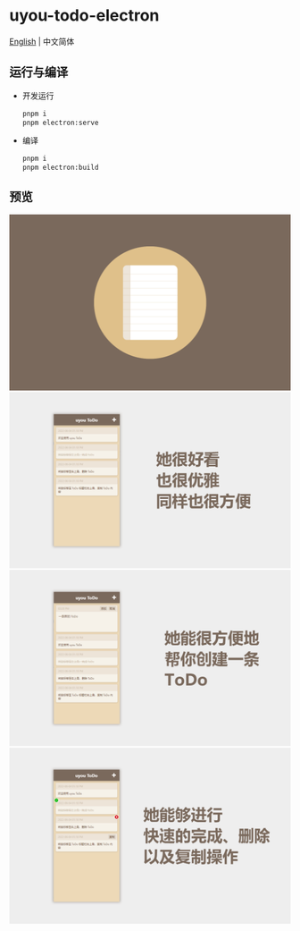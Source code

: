 # uyou-todo-electron
 
[English](https://github.com/tonylu110/uyou-todo-electron) | 中文简体

## 运行与编译 

- 开发运行
    ``` 
    pnpm i
    pnpm electron:serve
    ```
- 编译
  ```
  pnpm i
  pnpm electron:build
  ```

## 预览
![](../demo/demo1.png)
![](../demo/zh_cn/demo2.png)
![](../demo/zh_cn/demo3.png)
![](../demo/zh_cn/demo4.png)